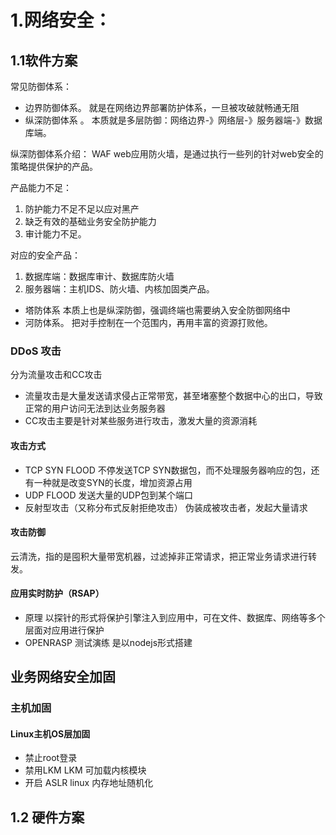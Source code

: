 # 1.网络安全：

## 1.1软件方案
常见防御体系：
- 边界防御体系。 就是在网络边界部署防护体系，一旦被攻破就畅通无阻
-  纵深防御体系 。 本质就是多层防御：网络边界-》网络层-》服务器端-》数据库端。

纵深防御体系介绍：
WAF web应用防火墙，是通过执行一些列的针对web安全的策略提供保护的产品。

产品能力不足：
1. 防护能力不足不足以应对黑产
2. 缺乏有效的基础业务安全防护能力
3. 审计能力不足。
  
对应的安全产品：
  1. 数据库端：数据库审计、数据库防火墙
  2. 服务器端：主机IDS、防火墙、内核加固类产品。

-  塔防体系 本质上也是纵深防御，强调终端也需要纳入安全防御网络中
-  河防体系。 把对手控制在一个范围内，再用丰富的资源打败他。

### DDoS 攻击
分为流量攻击和CC攻击
- 流量攻击是大量发送请求侵占正常带宽，甚至堵塞整个数据中心的出口，导致正常的用户访问无法到达业务服务器
- CC攻击主要是针对某些服务进行攻击，激发大量的资源消耗

#### 攻击方式
- TCP SYN FLOOD
  不停发送TCP SYN数据包，而不处理服务器响应的包，还有一种就是改变SYN的长度，增加资源占用
- UDP FLOOD
  发送大量的UDP包到某个端口
- 反射型攻击（又称分布式反射拒绝攻击）
  伪装成被攻击者，发起大量请求
  
#### 攻击防御
云清洗，指的是囤积大量带宽机器，过滤掉非正常请求，把正常业务请求进行转发。
####  应用实时防护（RSAP）

- 原理
  以探针的形式将保护引擎注入到应用中，可在文件、数据库、网络等多个层面对应用进行保护
- OPENRASP 测试演练
  是以nodejs形式搭建
## 业务网络安全加固
### 主机加固
  #### Linux主机OS层加固
  - 禁止root登录
  - 禁用LKM
   LKM 可加载内核模块
 - 开启 ASLR linux 内存地址随机化

## 1.2 硬件方案